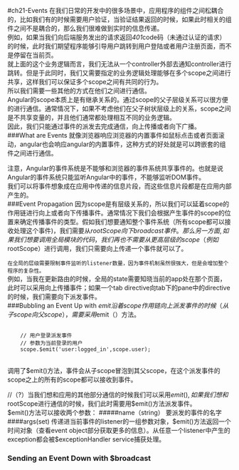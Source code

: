 #ch21-Events
在我们日常的开发中的很多场景中，应用程序的组件之间松耦合的，比如我们有的时候需要用户验证，当验证结果返回的时候，如果此时相关的组件之间不是耦合的，那么我们很难做到实时的信息传递。  
例如，如果当我们向后端服务发出的请求返回<i>401</i>code码（未通过认证的请求）的时候，此时我们期望程序能够引导用户跳转到用户登陆或者用户注册页面，而不是停留在当前页。  
就上面的这个业务逻辑而言，我们无法从一个controller外部去通知controller进行跳转。但是于此同时，我们又需要指定的业务逻辑处理能够在多个scope之间进行共享，这样我们可以保证多个scope之间有共同的行为。  
所以我们需要一些其他的方式在他们之间进行通信。  
Angular的scope本质上是有继承关系的。通过scope的父子层级关系可以很方便的进行通信。通常情况下，如果不考虑他们在父子树状层级上的关系，scope之间是不共享变量的，并且他们通常都处理相互不同的业务逻辑。  
因此，我们只能通过事件的派发去完成通信，向上传播或者向下广播。  
###What are Events
就像浏览器响应浏览器的内置事件如鼠标点击或者页面滚动，angular也会响应angular的内置事件，这种方式的好处就是可以跨嵌套的组件之间进行通信。  

注意，Angular的事件系统是不能够和浏览器的事件系统共享事件的。也就是说Angular的事件系统只能监听Angular中的事件，不能够监听DOM事件。  
我们可以将事件想象成在应用中传递的信息片段，而这些信息片段都是在应用内部产生的。  
###Event Propagation
因为scope是有层级关系的，所以我们可以延着scope的作用链进行向上或者向下传播事件。通常情况下我们会根据产生事件的scope的位置来确定传播事件的类型。假如我们想要通知整个事件系统（所有scope都可以接收处理这个事件)，我们需要从$rootScope向下broadcast事件。那么另一方面,如果我们想要调用全局模块的代码，我们再也不需要从更高层级的scope（例如$rootScope）进行调用，我们只需要向上传递一个事件就可以了。  
<code>
在全局的层级需要限制事件监听的listener数量，因为事件机制虽然很强大，但是会增加整个程序的复杂性。
</code>
例如，当我在更新路由的时候，全局的state需要知晓当前的app处在那个页面，此时可以采用向上传播事件；如果一个tab directive向tab下的pane中的directive的时候，我们需要向下派发事件。  
###Bubbling an Event Up with $emit
沿着scope作用链向上派发事件的时候（从子scope向父scope），需要采用$emit（）方法。
<pre>
<code>
    // 用户登录派发事件
    // 参数为当前登录的用户
    scope.$emit('user:logged_in',scope.user);
</code>
</pre>
调用了$emit()方法，事件会从子scope冒泡到其父scope，在这个派发事件的scope之上的所有的scope都可以接收到事件。  

//（?）当我们想和应用的其他部分通信的时候我们可以采用$emit(),如果我们想和$rootScope进行通信的时候，我们此时需要用$emit()方法派发事件。  
$emit()方法可以接收两个参数：
#####name（string）
要派发的事件的名字
####args(set)
传递进当前事件的listener的一组参数对象，$emit()方法返回一个时间对象（查看event object部分获取更多的信息）。从任意一个listener中产生的exception都会被$exceptionHandler service捕获处理。  

### Sending an Event Down with $broadcast 
